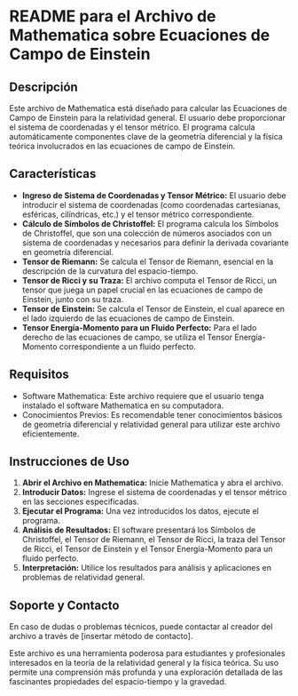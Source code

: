 # README para el Archivo de Mathematica sobre Ecuaciones de Campo de Einstein

## Descripción
Este archivo de Mathematica está diseñado para calcular las Ecuaciones de Campo de Einstein para la relatividad general. El usuario debe proporcionar el sistema de coordenadas y el tensor métrico. El programa calcula automáticamente componentes clave de la geometría diferencial y la física teórica involucrados en las ecuaciones de campo de Einstein.

## Características
- **Ingreso de Sistema de Coordenadas y Tensor Métrico:** El usuario debe introducir el sistema de coordenadas (como coordenadas cartesianas, esféricas, cilíndricas, etc.) y el tensor métrico correspondiente.
- **Cálculo de Símbolos de Christoffel:** El programa calcula los Símbolos de Christoffel, que son una colección de números asociados con un sistema de coordenadas y necesarios para definir la derivada covariante en geometría diferencial.
- **Tensor de Riemann:** Se calcula el Tensor de Riemann, esencial en la descripción de la curvatura del espacio-tiempo.
- **Tensor de Ricci y su Traza:** El archivo computa el Tensor de Ricci, un tensor que juega un papel crucial en las ecuaciones de campo de Einstein, junto con su traza.
- **Tensor de Einstein:** Se calcula el Tensor de Einstein, el cual aparece en el lado izquierdo de las ecuaciones de campo de Einstein.
- **Tensor Energía-Momento para un Fluido Perfecto:** Para el lado derecho de las ecuaciones de campo, se utiliza el Tensor Energía-Momento correspondiente a un fluido perfecto.

## Requisitos
- Software Mathematica: Este archivo requiere que el usuario tenga instalado el software Mathematica en su computadora.
- Conocimientos Previos: Es recomendable tener conocimientos básicos de geometría diferencial y relatividad general para utilizar este archivo eficientemente.

## Instrucciones de Uso
1. **Abrir el Archivo en Mathematica:** Inicie Mathematica y abra el archivo.
2. **Introducir Datos:** Ingrese el sistema de coordenadas y el tensor métrico en las secciones especificadas.
3. **Ejecutar el Programa:** Una vez introducidos los datos, ejecute el programa.
4. **Análisis de Resultados:** El software presentará los Símbolos de Christoffel, el Tensor de Riemann, el Tensor de Ricci, la traza del Tensor de Ricci, el Tensor de Einstein y el Tensor Energía-Momento para un fluido perfecto.
5. **Interpretación:** Utilice los resultados para análisis y aplicaciones en problemas de relatividad general.

## Soporte y Contacto
En caso de dudas o problemas técnicos, puede contactar al creador del archivo a través de [insertar método de contacto].

Este archivo es una herramienta poderosa para estudiantes y profesionales interesados en la teoría de la relatividad general y la física teórica. Su uso permite una comprensión más profunda y una exploración detallada de las fascinantes propiedades del espacio-tiempo y la gravedad.
